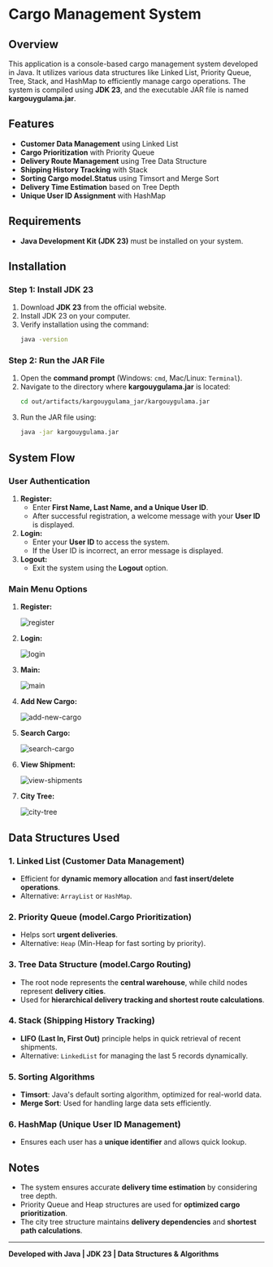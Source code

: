 # Cargo Management System

## Overview
This application is a console-based cargo management system developed in Java. It utilizes various data structures like Linked List, Priority Queue, Tree, Stack, and HashMap to efficiently manage cargo operations. The system is compiled using **JDK 23**, and the executable JAR file is named **kargouygulama.jar**.

## Features
- **Customer Data Management** using Linked List
- **Cargo Prioritization** with Priority Queue
- **Delivery Route Management** using Tree Data Structure
- **Shipping History Tracking** with Stack
- **Sorting Cargo model.Status** using Timsort and Merge Sort
- **Delivery Time Estimation** based on Tree Depth
- **Unique User ID Assignment** with HashMap

## Requirements
- **Java Development Kit (JDK 23)** must be installed on your system.

## Installation
### Step 1: Install JDK 23
1. Download **JDK 23** from the official website.
2. Install JDK 23 on your computer.
3. Verify installation using the command:
   ```sh
   java -version
   ```

### Step 2: Run the JAR File
1. Open the **command prompt** (Windows: `cmd`, Mac/Linux: `Terminal`).
2. Navigate to the directory where **kargouygulama.jar** is located:
   ```sh
   cd out/artifacts/kargouygulama_jar/kargouygulama.jar
   ```
3. Run the JAR file using:
   ```sh
   java -jar kargouygulama.jar
   ```

## System Flow
### User Authentication
1. **Register:**
   - Enter **First Name, Last Name, and a Unique User ID**.
   - After successful registration, a welcome message with your **User ID** is displayed.
2. **Login:**
   - Enter your **User ID** to access the system.
   - If the User ID is incorrect, an error message is displayed.
3. **Logout:**
   - Exit the system using the **Logout** option.

### Main Menu Options
1. **Register:**
   
   ![register](https://github.com/user-attachments/assets/a247113c-0cfa-45d2-a20d-01bd01a54f05)
   
2. **Login:**

   ![login](https://github.com/user-attachments/assets/0778cc50-8ad1-4bed-835b-368445a95ac6)
   
3. **Main:**
   
   ![main](https://github.com/user-attachments/assets/9f6a7260-96d8-4bb9-9298-e4c8f730f047)
   
4. **Add New Cargo:**
   
   ![add-new-cargo](https://github.com/user-attachments/assets/189c645b-4fc0-4c91-986c-431756e94c8f)
   
5. **Search Cargo:**
    
   ![search-cargo](https://github.com/user-attachments/assets/7c8ed909-b3c9-4420-aec4-6cd614f22e96)

6. **View Shipment:**
    
   ![view-shipments](https://github.com/user-attachments/assets/565d293d-c15a-4cb4-b579-7c76c5ca660d)

7. **City Tree:**
    
   ![city-tree](https://github.com/user-attachments/assets/1cc881cb-466d-4343-b16b-0e4f8ee355d9)

   
## Data Structures Used
### 1. **Linked List** (Customer Data Management)
- Efficient for **dynamic memory allocation** and **fast insert/delete operations**.
- Alternative: `ArrayList` or `HashMap`.

### 2. **Priority Queue** (model.Cargo Prioritization)
- Helps sort **urgent deliveries**.
- Alternative: `Heap` (Min-Heap for fast sorting by priority).

### 3. **Tree Data Structure** (model.Cargo Routing)
- The root node represents the **central warehouse**, while child nodes represent **delivery cities**.
- Used for **hierarchical delivery tracking and shortest route calculations**.

### 4. **Stack** (Shipping History Tracking)
- **LIFO (Last In, First Out)** principle helps in quick retrieval of recent shipments.
- Alternative: `LinkedList` for managing the last 5 records dynamically.

### 5. **Sorting Algorithms**
- **Timsort**: Java's default sorting algorithm, optimized for real-world data.
- **Merge Sort**: Used for handling large data sets efficiently.

### 6. **HashMap** (Unique User ID Management)
- Ensures each user has a **unique identifier** and allows quick lookup.

## Notes
- The system ensures accurate **delivery time estimation** by considering tree depth.
- Priority Queue and Heap structures are used for **optimized cargo prioritization**.
- The city tree structure maintains **delivery dependencies** and **shortest path calculations**.

---
**Developed with Java | JDK 23 | Data Structures & Algorithms**
